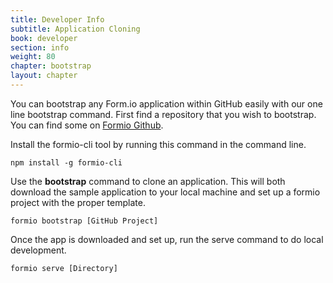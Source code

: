 ```yaml
---
title: Developer Info
subtitle: Application Cloning
book: developer
section: info
weight: 80
chapter: bootstrap
layout: chapter
---
```

You can bootstrap any Form.io application within GitHub easily with our one line bootstrap command. First find a repository that you wish to bootstrap. You can find some on [Formio Github](https://github.com/formio?utf8=%E2%9C%93&query=formio-app-).

Install the formio-cli tool by running this command in the command line.

```
npm install -g formio-cli
```

Use the **bootstrap** command to clone an application. This will both download the sample application to your local machine and set up a formio project with the proper template.

```
formio bootstrap [GitHub Project]
```

Once the app is downloaded and set up, run the serve command to do local development.

```
formio serve [Directory]
```

